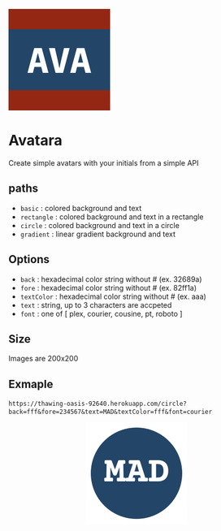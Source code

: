 ![](avatara.png)
# Avatara

Create simple avatars with your initials from a simple API

## paths
- `basic` : colored background and text
- `rectangle` : colored background and text in a rectangle
- `circle` : colored background and text in a circle
- `gradient` : linear gradient background and text

## Options
- `back` : hexadecimal color string without # (ex. 32689a)
- `fore` : hexadecimal color string without # (ex. 82ff1a)
- `textColor` : hexadecimal color string without # (ex. aaa)
- `text` : string, up to 3 characters are accpeted
- `font` : one of [ plex, courier, cousine, pt, roboto ]

## Size
Images are 200x200

## Exmaple

	https://thawing-oasis-92640.herokuapp.com/circle?back=fff&fore=234567&text=MAD&textColor=fff&font=courier

<p align="center">
<img src="example.png">
</p>